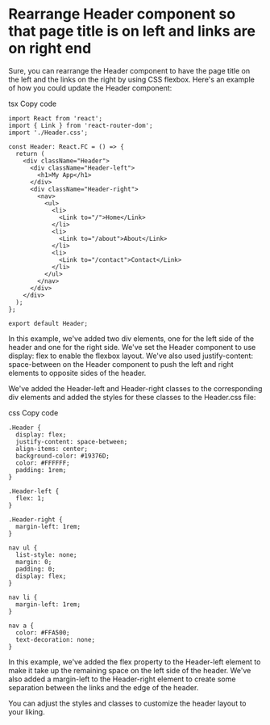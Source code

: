 # Rearrange Header component so that page title is on left and links are on right end

Sure, you can rearrange the Header component to have the page title on the left and the links on the right by using CSS flexbox. Here's an example of how you could update the Header component:

tsx
Copy code

```
import React from 'react';
import { Link } from 'react-router-dom';
import './Header.css';

const Header: React.FC = () => {
  return (
    <div className="Header">
      <div className="Header-left">
        <h1>My App</h1>
      </div>
      <div className="Header-right">
        <nav>
          <ul>
            <li>
              <Link to="/">Home</Link>
            </li>
            <li>
              <Link to="/about">About</Link>
            </li>
            <li>
              <Link to="/contact">Contact</Link>
            </li>
          </ul>
        </nav>
      </div>
    </div>
  );
};

export default Header;
```

In this example, we've added two div elements, one for the left side of the header and one for the right side. We've set the Header component to use display: flex to enable the flexbox layout. We've also used justify-content: space-between on the Header component to push the left and right elements to opposite sides of the header.

We've added the Header-left and Header-right classes to the corresponding div elements and added the styles for these classes to the Header.css file:

css
Copy code

```
.Header {
  display: flex;
  justify-content: space-between;
  align-items: center;
  background-color: #19376D;
  color: #FFFFFF;
  padding: 1rem;
}

.Header-left {
  flex: 1;
}

.Header-right {
  margin-left: 1rem;
}

nav ul {
  list-style: none;
  margin: 0;
  padding: 0;
  display: flex;
}

nav li {
  margin-left: 1rem;
}

nav a {
  color: #FFA500;
  text-decoration: none;
}
```

In this example, we've added the flex property to the Header-left element to make it take up the remaining space on the left side of the header. We've also added a margin-left to the Header-right element to create some separation between the links and the edge of the header.

You can adjust the styles and classes to customize the header layout to your liking.
